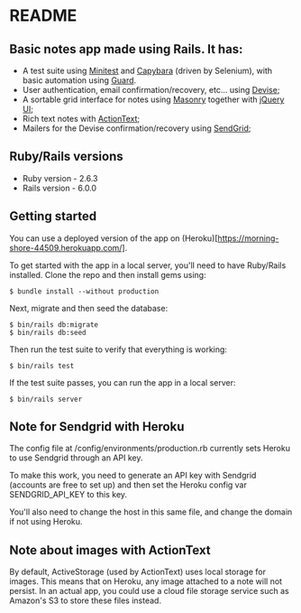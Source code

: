 # README

## Basic notes app made using Rails. It has: 
* A test suite using 
[Minitest](https://github.com/seattlerb/minitest) and
[Capybara](https://github.com/teamcapybara/capybara) (driven by Selenium),
with basic automation using
[Guard](https://github.com/guard/guard).
* User authentication, email confirmation/recovery, etc... using 
[Devise](https://github.com/plataformatec/devise);
* A sortable grid interface for notes using 
[Masonry](https://masonry.desandro.com/) together with 
[jQuery UI](https://jqueryui.com/sortable/);
* Rich text notes with 
[ActionText](https://edgeguides.rubyonrails.org/action_text_overview.html);
* Mailers for the Devise confirmation/recovery using 
[SendGrid](https://sendgrid.com/);

## Ruby/Rails versions
* Ruby version - 2.6.3
* Rails version - 6.0.0

## Getting started

You can use a deployed version of the app on (Heroku)[https://morning-shore-44509.herokuapp.com/].

To get started with the app in a local server, you'll need to have Ruby/Rails 
installed. Clone the repo and then install gems using:

```
$ bundle install --without production
```

Next, migrate and then seed the database:

```
$ bin/rails db:migrate
$ bin/rails db:seed
```

Then run the test suite to verify that everything is working:

```
$ bin/rails test
```

If the test suite passes, you can run the app in a local server:

```
$ bin/rails server
```

## Note for Sendgrid with Heroku

The config file at /config/environments/production.rb currently sets Heroku to 
use Sendgrid through an API key.

To make this work, you need to generate an API key with Sendgrid (accounts are 
free to set up) and then set the Heroku config var SENDGRID_API_KEY to this key.

You'll also need to change the host in this same file, and change the domain if 
not using Heroku.

## Note about images with ActionText

By default, ActiveStorage (used by ActionText) uses local storage for images. 
This means that on Heroku, any image attached to a note will not persist. In an 
actual app, you could use a cloud file storage service such as Amazon's S3 to 
store these files instead.